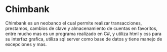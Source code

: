 # Chimbank

Chimbank es un neobanco el cual permite realizar transacciones, prestamos, cambios de clave y almacenamiento de cuentas en favoritos, entre mucho mas
 es un programa realizado en C#, y utiliza html y css para su interfaz grafica, utiliza sql server como base de datos y tiene manejo de excepciones y mas.
